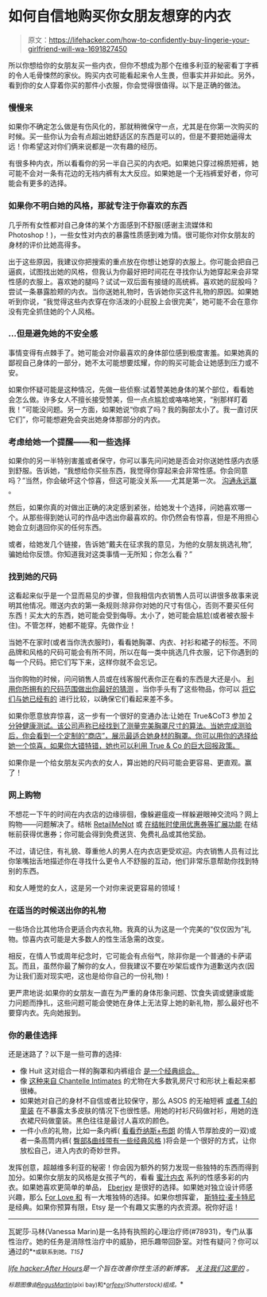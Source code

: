 # 如何自信地购买你女朋友想穿的内衣

> 原文：<https://lifehacker.com/how-to-confidently-buy-lingerie-your-girlfriend-will-wa-1691827450>

所以你想给你的女朋友买一些内衣，但你不想成为那个在维多利亚的秘密看丁字裤的令人毛骨悚然的家伙。购买内衣可能看起来令人生畏，但事实并非如此。另外，看到你的女人穿着你买的那件小衣服，你会觉得很值得。以下是正确的做法。



### 慢慢来

如果你不确定怎么做是有伤风化的，那就稍微保守一点，尤其是在你第一次购买的时候。买一些你认为会有点超出她舒适区的东西是可以的，但是不要把她逼得太远！你希望这对你们俩来说都是一次有趣的经历。

有很多种内衣，所以看看你的另一半自己买的内衣吧。如果她只穿过棉质短裤，她可能不会对一条有花边的无裆内裤有太大反应。如果她是一个无裆裤爱好者，你可能会有更多的选择。

### 如果你不明白她的风格，那就专注于你喜欢的东西

几乎所有女性都对自己身体的某个方面感到不舒服(感谢主流媒体和 Photoshop！)，一些女性对内衣的暴露性质感到难为情。很可能你对你女朋友的身材的评价比她高得多。

出于这些原因，我建议你把搜索的重点放在你想让她穿的衣服上。你可能会把自己逼疯，试图找出她的风格，但我认为你最好把时间花在寻找你认为她穿起来会非常性感的衣服上。喜欢她的腿吗？试试一双后面有接缝的高统裤。喜欢她的屁股吗？尝试一条暴露脸颊的内衣。当你送她礼物时，告诉她你买这件礼物的原因。如果她听到你说，“我觉得这些内衣穿在你活泼的小屁股上会很完美”，她可能不会在意你没有完全抓住她的个人风格。

### ...但是避免她的不安全感

事情变得有点棘手了。她可能会对你最喜欢的身体部位感到极度害羞。如果她真的鄙视自己身体的一部分，她不太可能想要炫耀，你的购买可能会让她感到压力或不安。

如果你怀疑可能是这种情况，先做一些侦察:试着赞美她身体的某个部位，看看她会怎么做。许多女人不擅长接受赞美，但一点点尴尬或咯咯地笑，“别那样盯着我！”可能没问题。另一方面，如果她说“你疯了吗？我的胸部太小了。我一直讨厌它们”，你可能想避免会突出她身体那部分的内衣。

### 考虑给她一个提醒——和一些选择

如果你的另一半特别害羞或者保守，你可以事先问问她是否会对你送她性感内衣感到舒服。告诉她，“我想给你买些东西，我觉得你穿起来会非常性感。你会同意吗？”当然，你会破坏这个惊喜，但这可能没关系——尤其是第一次。 [沟通永远赢](https://lifehacker.com/how-to-give-your-partner-sexual-feedback-even-if-youre-1572562987) 。

然后，如果你真的对做出正确的决定感到紧张，给她发十个选择，问她喜欢哪一个。从那些得到她认可的作品中选出你最喜欢的。你仍然会有惊喜，但是不用担心她会立刻退回你买的任何东西。

或者，给她发几个链接，告诉她“戴夫在征求我的意见，为他的女朋友挑选礼物”,骗她给你反馈。你知道我对这类事情一无所知；你怎么看？”

### 找到她的尺码

这看起来似乎是一个显而易见的步骤，但我相信内衣销售人员可以讲很多故事来说明其他情况。赠送内衣的第一条规则:除非你对她的尺寸有信心，否则不要买任何东西！买太大的东西，她可能会受到侮辱。太小了，她可能会尴尬(或者被衣服卡住)。不管怎样，她都不能穿。先做作业！

当她不在家时(或者当你洗衣服时)，看看她胸罩、内衣、衬衫和裙子的标签。不同品牌和风格的尺码可能会有所不同，所以在每一类中挑选几件衣服，记下你遇到的每一个尺码。把它们写下来，这样你就不会忘记。

当你购物的时候，问问销售人员或在线客服代表你正在看的东西是大还是小。 [利用你所拥有的尺码范围做出你最好的猜测](https://lifehacker.com/how-to-shop-for-clothes-online-and-get-a-perfect-fit-1501813895) 。当你手头有了这些物品，你可以 [将它们与她已经有的](https://lifehacker.com/find-your-perfect-bra-quickly-by-knowing-your-sister-br-1384527738) 进行比较，以确保它们看起来差不多。

如果你愿意放弃惊喜，这一步有一个很好的变通办法:让她在 True&CoT3 参加 [2 分钟健康测试。该公司声称已经找到了测量完美胸罩尺寸的算法。当她完成测验后，你会看到一个定制的“商店”，展示最适合她身材的胸罩。你可以用你的选择给她一个惊喜，如果你大错特错，她也可以利用 True & Co 的巨大回报政策。](https://trueandco.com/quiz/intro)

如果你是一个给女朋友买内衣的女人，算出她的尺码可能会更容易、更直观。赢了！

### 网上购物

不想花一下午的时间在内衣店的边缘徘徊，像躲避瘟疫一样躲避眼神交流吗？网上购物——问题解决了。结帐 [RetailMeNot](http://retailmenot.com/) 或 [在结帐时使用优惠券等扩展功能](https://lifehacker.com/coupons-at-checkout-automatically-finds-available-coupo-5972541) 在结帐前获得优惠券；你可能会得到免费送货、免费礼品或其他奖励。

不过，请记住，有礼貌、尊重他人的男人在内衣店更受欢迎。内衣销售人员有过比你笨嘴拙舌地描述你在寻找什么更令人不舒服的互动，他们非常乐意帮助你找到特别的东西。

和女人睡觉的女人，这是另一个对你来说更容易的领域！

### 在适当的时候送出你的礼物

一些场合比其他场合更适合内衣礼物。我真的认为这是一个完美的“仅仅因为”礼物。惊喜内衣可能是大多数人的性生活急需的改变。

相反，在情人节或周年纪念时，它可能会有点俗气，除非你是一个普通的卡萨诺瓦。而且，虽然你最了解你的女人，但我建议不要在吵架后或作为道歉送内衣(因为让我们面对现实吧，这也是给你自己的一份礼物)！

更严肃地说:如果你的女朋友一直在为严重的身体形象问题、饮食失调或健康或能力问题而挣扎，这些问题可能会使她在身体上无法穿上她的新礼物，那么最好也不要穿内衣。先向她报到。

### 你的最佳选择

还是迷路了？以下是一些可靠的选择:

*   像 Huit 这对组合一样的胸罩和内裤组合 [是一个经典组合。](http://www.huit.com/lingerie/frenchkiss/ss14/half_cup_bra_with_foam.aspx?colour=moonight)
*   像 [这种来自 Chantelle Intimates](http://shop.nordstrom.com/s/chantelle-intimates-merci-demi-bra/3499231?origin=category-personalizedsort&contextualcategoryid=0&fashionColor=Black&resultback=946) 的尤物在大多数乳房尺寸和形状上看起来都很棒。
*   如果她对自己的身材不自信或者比较保守，那么 ASOS 的无袖短裤 [或者 T4](http://us.asos.com/asos/asos-rosalyn-lace-cami-short-set/prod/pgeproduct.aspx?iid=4500852&clr=Black&SearchQuery=chemise+and+short&pgesize=36&pge=2&totalstyles=147&gridsize=3&gridrow=3&gridcolumn=3)[的童装](http://www.torrid.com/torrid/Lingerie/ChemisesBabydolls/Mesh+amp+Lace+Babydoll-10271585.jsp) 在不暴露太多皮肤的情况下也很性感。用她的衬衫尺码做衬衫，用她的连衣裙尺码做童装。黑色往往是最讨人喜欢的颜色。
*   一件小点的礼物，比如一条内裤( [看看乔纳斯+布朗](http://store.valentinenyc.com/collections/frontpage/products/mr-postman-panty-in-jet-black) 的情人节厚脸皮的一双)或者一条高筒内裤( [臀部&曲线带有一些经典风格](http://www.hipsandcurves.com/plus-size-all-over-heart-print-stay-up-thigh-highs) )将会是一个很好的方式，让你放松自己，进入内衣的奇妙世界。

发挥创意，超越维多利亚的秘密！你会因为额外的努力发现一些独特的东西而得到加分。如果你女朋友的风格是女孩子气的，看看 [蜜汁内衣](http://www.honeydewintimates.com/) 系列的性感多彩的内衣。如果她喜欢更简单的单品， [Eberjey](http://www.eberjey.com) 是很好的选择。如果她对独立设计师感兴趣，那么 [For Love 和](http://shop.forloveandlemons.com/collections/lingerie/bras) 有一大堆独特的选择。如果你想挥霍， [斯特拉·麦卡特尼](http://www.stellamccartney.com/experience/us/stellas-world/lingerie/about-the-collection/) 是经典。如果你预算有限，Etsy 是一个有趣又实惠的内衣资源。祝你好运！

* * *

瓦妮莎·马林(Vanessa Marin)是一名持有执照的心理治疗师(#78931)，专门从事性治疗。她的任务是消除性治疗中的威胁，把乐趣带回卧室。对性有疑问？你可以通过的[<small></small>](mailto:Vanessa.Marin@Lifehacker.com)*<small>*或联系到她。*T15】</small>*

*[*life hacker:After Hours*](http://afterhours.lifehacker.com/)*是一个旨在改善你性生活的新博客。* [*关注我们这里的*](https://twitter.com/LHAfterHours) *。**

*<small>*标题图像由*</small>[<small>*RegusMartin*</small>](http://pixabay.com/en/bokeh-blur-magic-defocused-blurred-640954/)<small>*(pixi bay)和*</small>[<small>*orfeev*</small>](http://www.shutterstock.com/pic-132737012/stock-vector-vector-set-of-lingerie.html)<small>*(Shutterstock)组成。*</small>*